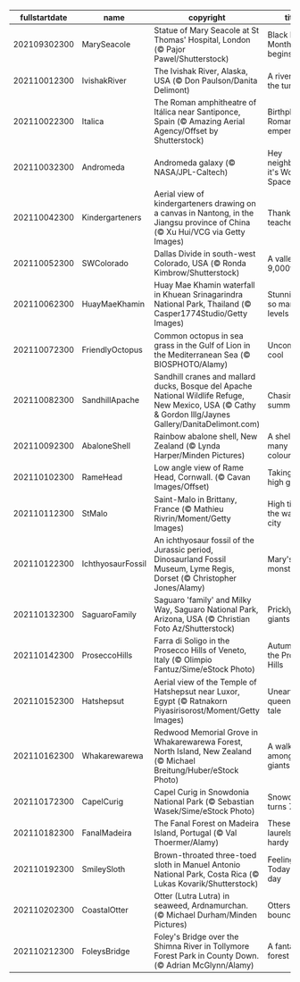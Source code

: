|fullstartdate|name|copyright|title|image|
|--|--|--|--|--|
202109302300|MarySeacole|Statue of Mary Seacole at St Thomas' Hospital, London (© Pajor Pawel/Shutterstock)|Black History Month begins|![](/en-GB/2021/10/202109302300MarySeacole.jpg)|
202110012300|IvishakRiver|The Ivishak River, Alaska, USA (© Don Paulson/Danita Delimont)|A river on the tundra|![](/en-GB/2021/10/202110012300IvishakRiver.jpg)|
202110022300|Italica|The Roman amphitheatre of Itálica near Santiponce, Spain (© Amazing Aerial Agency/Offset by Shutterstock)|Birthplace of Roman emperors|![](/en-GB/2021/10/202110022300Italica.jpg)|
202110032300|Andromeda|Andromeda galaxy (© NASA/JPL-Caltech)|Hey neighbour, it's World Space Week!|![](/en-GB/2021/10/202110032300Andromeda.jpg)|
202110042300|Kindergarteners|Aerial view of kindergarteners drawing on a canvas in Nantong, in the Jiangsu province of China (© Xu Hui/VCG via Getty Images)|Thank you teachers!|![](/en-GB/2021/10/202110042300Kindergarteners.jpg)|
202110052300|SWColorado|Dallas Divide in south-west Colorado, USA  (© Ronda Kimbrow/Shutterstock)|A valley at 9,000ft|![](/en-GB/2021/10/202110052300SWColorado.jpg)|
202110062300|HuayMaeKhamin|Huay Mae Khamin waterfall in Khuean Srinagarindra National Park, Thailand (© Casper1774Studio/Getty Images)|Stunning on so many levels|![](/en-GB/2021/10/202110062300HuayMaeKhamin.jpg)|
202110072300|FriendlyOctopus|Common octopus in sea grass in the Gulf of Lion in the Mediterranean Sea (© BIOSPHOTO/Alamy)|Uncommonly cool|![](/en-GB/2021/10/202110072300FriendlyOctopus.jpg)|
202110082300|SandhillApache|Sandhill cranes and mallard ducks, Bosque del Apache National Wildlife Refuge, New Mexico, USA (© Cathy & Gordon Illg/Jaynes Gallery/DanitaDelimont.com)|Chasing summer|![](/en-GB/2021/10/202110082300SandhillApache.jpg)|
202110092300|AbaloneShell|Rainbow abalone shell, New Zealand (© Lynda Harper/Minden Pictures)|A shell of many colours|![](/en-GB/2021/10/202110092300AbaloneShell.jpg)|
202110102300|RameHead|Low angle view of Rame Head, Cornwall. (© Cavan Images/Offset)|Taking the high ground|![](/en-GB/2021/10/202110102300RameHead.jpg)|
202110112300|StMalo|Saint-Malo in Brittany, France (© Mathieu Rivrin/Moment/Getty Images)|High tide at the walled city|![](/en-GB/2021/10/202110112300StMalo.jpg)|
202110122300|IchthyosaurFossil|An ichthyosaur fossil of the Jurassic period, Dinosaurland Fossil Museum, Lyme Regis, Dorset (© Christopher Jones/Alamy)|Mary's monster find|![](/en-GB/2021/10/202110122300IchthyosaurFossil.jpg)|
202110132300|SaguaroFamily|Saguaro 'family' and Milky Way, Saguaro National Park, Arizona, USA (© Christian Foto Az/Shutterstock)|Prickly giants|![](/en-GB/2021/10/202110132300SaguaroFamily.jpg)|
202110142300|ProseccoHills|Farra di Soligo in the Prosecco Hills of Veneto, Italy (© Olimpio Fantuz/Sime/eStock Photo)|Autumn in the Prosecco Hills|![](/en-GB/2021/10/202110142300ProseccoHills.jpg)|
202110152300|Hatshepsut|Aerial view of the Temple of Hatshepsut near Luxor, Egypt (© Ratnakorn Piyasirisorost/Moment/Getty Images)|Unearthing a queen's lost tale|![](/en-GB/2021/10/202110152300Hatshepsut.jpg)|
202110162300|Whakarewarewa|Redwood Memorial Grove in Whakarewarewa Forest, North Island, New Zealand (© Michael Breitung/Huber/eStock Photo)|A walk among the giants|![](/en-GB/2021/10/202110162300Whakarewarewa.jpg)|
202110172300|CapelCurig|Capel Curig in Snowdonia National Park (© Sebastian Wasek/Sime/eStock Photo)|Snowdonia turns 70|![](/en-GB/2021/10/202110172300CapelCurig.jpg)|
202110182300|FanalMadeira|The Fanal Forest on Madeira Island, Portugal (© Val Thoermer/Alamy)|These laurels are hardy|![](/en-GB/2021/10/202110182300FanalMadeira.jpg)|
202110192300|SmileySloth|Brown-throated three-toed sloth in Manuel Antonio National Park, Costa Rica (© Lukas Kovarik/Shutterstock)|Feeling lazy? Today's your day|![](/en-GB/2021/10/202110192300SmileySloth.jpg)|
202110202300|CoastalOtter|Otter (Lutra Lutra) in seaweed, Ardnamurchan. (© Michael Durham/Minden Pictures)|Otters bounce back|![](/en-GB/2021/10/202110202300CoastalOtter.jpg)|
202110212300|FoleysBridge|Foley's Bridge over the Shimna River in Tollymore Forest Park in County Down. (© Adrian McGlynn/Alamy)|A fantastical forest park|![](/en-GB/2021/10/202110212300FoleysBridge.jpg)|

